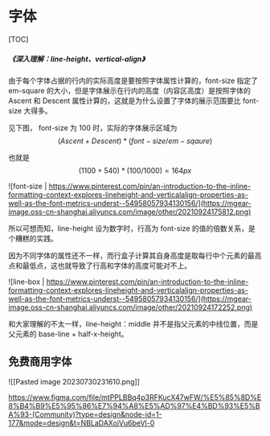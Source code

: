 # 字体

[TOC]

##### <Link type='h5' to='https://mgear-file.oss-cn-shanghai.aliyuncs.com/%E6%B7%B1%E5%85%A5%E7%90%86%E8%A7%A3%20line-height%E3%80%81vertical-align%20-%20%E5%A4%A7%E6%AD%A5%E5%BE%80%E5%89%8D%E8%B5%B0_%E4%B8%8D%E5%9B%9E%E5%A4%B4%20-%20%E5%8D%9A%E5%AE%A2%E5%9B%AD.html' source='https://www.cnblogs.com/wfeicherish/p/8884903.html' >《深入理解：line-height、vertical-align》</Link>

由于每个字体占据的行内的实际高度是要按照字体属性计算的，font-size 指定了 em-square 的大小，但是字体展示在行内的高度（内容区高度）是按照字体的 Ascent 和 Descent 属性计算的，这就是为什么设置了字体的展示范围要比 font-size 大得多。

见下图， font-size 为 100 时，实际的字体展示区域为 $$(Ascent+Descent)*(font-size/em-sqaure)$$

也就是 $$(1100 + 540) * (100 / 1000) = 164px$$

![font-size | https://www.pinterest.com/pin/an-introduction-to-the-inline-formatting-context-explores-lineheight-and-verticalalign-properties-as-well-as-the-font-metrics-underst--54958057934130156/](https://mgear-image.oss-cn-shanghai.aliyuncs.com/image/other/20210924175812.png)

所以可想而知，line-height 设为数字时，行高为 font-size 的值的倍数关系，是个糟糕的实践。

因为不同字体的属性还不一样，而行盒子计算其自身高度是取每行中个元素的最高点和最低点，这也就导致了行高和字体的高度可能对不上。

![line-box | https://www.pinterest.com/pin/an-introduction-to-the-inline-formatting-context-explores-lineheight-and-verticalalign-properties-as-well-as-the-font-metrics-underst--54958057934130156/](https://mgear-image.oss-cn-shanghai.aliyuncs.com/image/other/20210924172252.png)

和大家理解的不太一样，line-height：middle 并不是指父元素的中线位置，而是父元素的 base-line + half-x-height。


## 免费商用字体

![[Pasted image 20230730231610.png]]

https://www.figma.com/file/mtPPLBBq4p3RFKucX47wFW/%E5%85%8D%E8%B4%B9%E5%95%86%E7%94%A8%E5%AD%97%E4%BD%93%E5%BA%93-(Community)?type=design&node-id=1-177&mode=design&t=NBLaDAXojVu6beVl-0